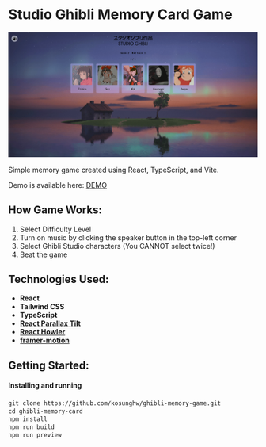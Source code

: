 # Studio Ghibli Memory Card Game

![Screenshot](src/assets/ghibli-screenshot.png)

Simple memory game created using React, TypeScript, and Vite.

Demo is available here: [DEMO](https://ghibli-memory-game-seven.vercel.app/)

## How Game Works:

1. Select Difficulty Level
2. Turn on music by clicking the speaker button in the top-left corner
3. Select Ghibli Studio characters (You CANNOT select twice!)
4. Beat the game

## Technologies Used:

- **React**
- **Tailwind CSS**
- **TypeScript**
- [**React Parallax Tilt**](https://www.npmjs.com/package/react-parallax-tilt)
- [**React Howler**](https://www.npmjs.com/package/react-howler)
- [**framer-motion**](https://www.npmjs.com/package/framer-motion)

## Getting Started:

#### Installing and running

```
git clone https://github.com/kosunghw/ghibli-memory-game.git
cd ghibli-memory-card
npm install
npm run build
npm run preview
```
